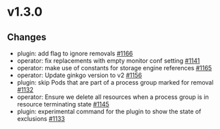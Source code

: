 # v1.3.0

## Changes

* plugin: add flag to ignore removals [#1166](https://github.com/FoundationDB/fdb-kubernetes-operator/pull/1166)
* operator: fix replacements with empty monitor conf setting [#1141](https://github.com/FoundationDB/fdb-kubernetes-operator/pull/1141)
* operator: make use of constants for storage engine references [#1165](https://github.com/FoundationDB/fdb-kubernetes-operator/pull/1165)
* operator: Update ginkgo version to v2 [#1156](https://github.com/FoundationDB/fdb-kubernetes-operator/pull/1156)
* plugin: skip Pods that are part of a process group marked for removal [#1132](https://github.com/FoundationDB/fdb-kubernetes-operator/pull/1132)
* operator: Ensure we delete all resources when a process group is in resource terminating state [#1145](https://github.com/FoundationDB/fdb-kubernetes-operator/pull/1145)
* plugin: experimental command for the plugin to show the state of exclusions [#1133](https://github.com/FoundationDB/fdb-kubernetes-operator/pull/1133)
